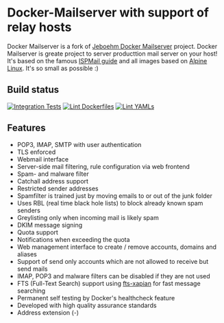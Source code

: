 Docker-Mailserver with support of relay hosts
=================

Docker Mailserver is a fork of [Jeboehm Docker Mailserver](https://github.com/jeboehm/docker-mailserver) project.
Docker Mailserver is greate project to server producttion mail server on your host! It's based on the famous [ISPMail guide](https://workaround.org/ispmail/) and all images based on [Alpine Linux](https://alpinelinux.org). It's so small as possible :)

Build status
------------
[![Integration Tests](https://github.com/TopTuK/docker-mailserver/actions/workflows/integration-tests.yml/badge.svg)](https://github.com/TopTuK/docker-mailserver/actions/workflows/integration-tests.yml)
[![Lint Dockerfiles](https://github.com/TopTuK/docker-mailserver/actions/workflows/lint-dockerfile.yml/badge.svg)](https://github.com/TopTuK/docker-mailserver/actions/workflows/lint-dockerfile.yml)
[![Lint YAMLs](https://github.com/TopTuK/docker-mailserver/actions/workflows/lint-yaml.yml/badge.svg)](https://github.com/TopTuK/docker-mailserver/actions/workflows/lint-yaml.yml)

Features
--------
- POP3, IMAP, SMTP with user authentication
- TLS enforced
- Webmail interface
- Server-side mail filtering, rule configuration via web frontend
- Spam- and malware filter
- Catchall address support
- Restricted sender addresses
- Spamfilter is trained just by moving emails to or out of the junk folder
- Uses RBL (real time black hole lists) to block already known spam senders
- Greylisting only when incoming mail is likely spam
- DKIM message signing
- Quota support
- Notifications when exceeding the quota
- Web management interface to create / remove accounts, domains and aliases
- Support of send only accounts which are not allowed to receive but send mails
- IMAP, POP3 and malware filters can be disabled if they are not used
- FTS (Full-Text Search) support using [fts-xapian](https://github.com/grosjo/fts-xapian) for fast message searching
- Permanent self testing by Docker's healthcheck feature
- Developed with high quality assurance standards
- Address extension (-)
